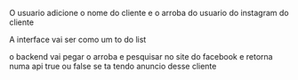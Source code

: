 O usuario adicione o nome do cliente e o arroba do usuario do instagram do cliente

A interface vai ser como um to do list


o backend vai pegar o arroba e pesquisar no site do facebook
e retorna numa api true ou false se ta tendo anuncio desse cliente
